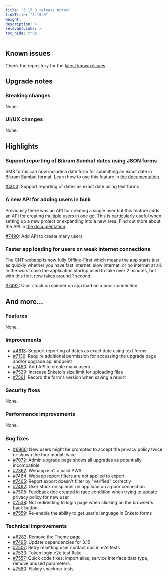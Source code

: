 ```yaml
---
title: "3.15.0 release notes"
linkTitle: "3.15.0"
weight:
description: >
relevantLinks: >
toc_hide: true
---
```


## Known issues

Check the repository for the [latest known issues](https://github.com/medic/cht-core/issues?q=is%3Aissue+label%3A%22Affects%3A+3.15.0%22).

## Upgrade notes

### Breaking changes

None.

### UI/UX changes

None.

## Highlights

### Support reporting of Bikram Sambat dates using JSON forms

SMS forms can now include a date form for submitting an exact date in Bikram Sambat format. Learn how to use this feature in [the documentation](https://docs.communityhealthtoolkit.org/apps/reference/app-settings/forms/#app_settingsjson-forms).

[#4613](https://github.com/medic/cht-core/issues/4613): Support reporting of dates as exact date using text forms

### A new API for adding users in bulk

Previously there was an API for creating a single user but this feature adds an API for creating multiple users in one go. This is particularly useful when setting up a new project or expanding into a new area. Find out more about the API in [the documentation](https://docs.communityhealthtoolkit.org/apps/reference/api/#post-apiv1users).

[#7490](https://github.com/medic/cht-core/issues/7490): Add API to create many users

### Faster app loading for users on weak internet connections

The CHT webapp is now fully [Offline-First](https://docs.communityhealthtoolkit.org/core/overview/offline-first/) which means the app starts just as quickly whether you have fast internet, slow internet, or no internet at all. In the worst case the application startup used to take over 2 minutes, but with this fix it now takes around 1 second.

[#7492](https://github.com/medic/cht-core/issues/7492): User stuck on spinner on app load on a poor connection

## And more...

### Features

None.

### Improvements

- [#4613](https://github.com/medic/cht-core/issues/4613): Support reporting of dates as exact date using text forms
- [#7139](https://github.com/medic/cht-core/issues/7139): Require additional permission for accessing the upgrade page and/or upgrade api endpoint
- [#7490](https://github.com/medic/cht-core/issues/7490): Add API to create many users
- [#7529](https://github.com/medic/cht-core/issues/7529): Increase Enketo's size limit for uploading files
- [#7561](https://github.com/medic/cht-core/issues/7561): Record the form's version when saving a report

### Security fixes

None.

### Performance improvements

None.

### Bug fixes

- [#6960](https://github.com/medic/cht-core/issues/6960): New users might be prompted to accept the privacy policy twice or shown the tour modal twice
- [#7072](https://github.com/medic/cht-core/issues/7072): Admin upgrade page shows all upgrades as potentially incompatible
- [#7362](https://github.com/medic/cht-core/issues/7362): Webapp isn't a valid PWA
- [#7464](https://github.com/medic/cht-core/issues/7464): Webapp report filters are not applied to export
- [#7465](https://github.com/medic/cht-core/issues/7465): Report export doesn't filter by "verified" correctly
- [#7492](https://github.com/medic/cht-core/issues/7492): User stuck on spinner on app load on a poor connection
- [#7505](https://github.com/medic/cht-core/issues/7505): Feedback doc created in race condition when trying to update privacy policy for new user
- [#7538](https://github.com/medic/cht-core/issues/7538): Not redirecting to login page when clicking on the browser's back button
- [#7559](https://github.com/medic/cht-core/issues/7559): Re-enable the ability to get user's language in Enketo forms

### Technical improvements

- [#6282](https://github.com/medic/cht-core/issues/6282): Remove the Theme page
- [#7495](https://github.com/medic/cht-core/issues/7495): Update dependencies for 3.15
- [#7507](https://github.com/medic/cht-core/issues/7507): Retry resetting user contact doc in e2e tests
- [#7533](https://github.com/medic/cht-core/issues/7533): Token login e2e test flake
- [#7557](https://github.com/medic/cht-core/issues/7557): Quick code fixes: import alias, service interface data type, remove unused parameters. 
- [#7580](https://github.com/medic/cht-core/issues/7580): Flakey snackbar tests

